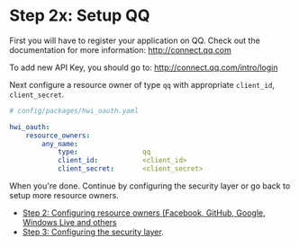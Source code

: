 Step 2x: Setup QQ
=================
First you will have to register your application on QQ. Check out the
documentation for more information: http://connect.qq.com

To add new API Key, you should go to: http://connect.qq.com/intro/login

Next configure a resource owner of type `qq` with appropriate
`client_id`, `client_secret`.

```yaml
# config/packages/hwi_oauth.yaml

hwi_oauth:
    resource_owners:
        any_name:
            type:                qq
            client_id:           <client_id>
            client_secret:       <client_secret>
```

When you're done. Continue by configuring the security layer or go back to
setup more resource owners.

- [Step 2: Configuring resource owners (Facebook, GitHub, Google, Windows Live and others](../2-configuring_resource_owners.md)
- [Step 3: Configuring the security layer](../3-configuring_the_security_layer.md).
